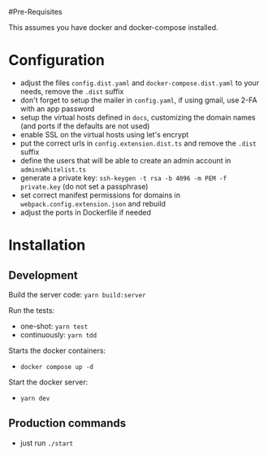 #Pre-Requisites

This assumes you have docker and docker-compose installed.

# Configuration

- adjust the files `config.dist.yaml` and `docker-compose.dist.yaml` to your needs, remove the `.dist` suffix
- don't forget to setup the mailer in `config.yaml`, if using gmail, use 2-FA with an app password
- setup the virtual hosts defined in `docs`, customizing the domain names (and ports if the defaults are not used)
- enable SSL on the virtual hosts using let's encrypt
- put the correct urls in `config.extension.dist.ts` and remove the `.dist` suffix
- define the users that will be able to create an admin account in `adminsWhitelist.ts`
- generate a private key: `ssh-keygen -t rsa -b 4096 -m PEM -f private.key` (do not set a passphrase)
- set correct manifest permissions for domains in `webpack.config.extension.json` and rebuild
- adjust the ports in Dockerfile if needed

# Installation

## Development

Build the server code: `yarn build:server`

Run the tests:
- one-shot: `yarn test`
- continuously: `yarn tdd`

Starts the docker containers:
- `docker compose up -d`

Start the docker server:
- `yarn dev`


## Production commands

- just run `./start`
